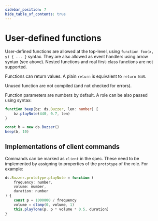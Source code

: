 ```yaml
---
sidebar_position: 7
hide_table_of_contents: true
---
```


# User-defined functions

User-defined functions are allowed at the top-level, using `function foo(x, y) { ... }` syntax.
They are also allowed as event handlers using arrow syntax (see above).
Nested functions and real first-class functions are not supported.

Functions can return values.
A plain `return` is equivalent to `return NaN`.

Unused function are not compiled (and not checked for errors).

Function parameters are numbers by default.
A role can be also passed using syntax:

```ts
function beep(bz: ds.Buzzer, len: number) {
    bz.playNote(440, 0.7, len)
}

const b = new ds.Buzzer()
beep(b, 10)
```

## Implementations of client commands

Commands can be marked as `client` in the spec.
These need to be implemented by assigning to properties of the `prototype` of the role.
For example:

```js
ds.Buzzer.prototype.playNote = function (
    frequency: number,
    volume: number,
    duration: number
) {
    const p = 1000000 / frequency
    volume = clamp(0, volume, 1)
    this.playTone(p, p * volume * 0.5, duration)
}
```
